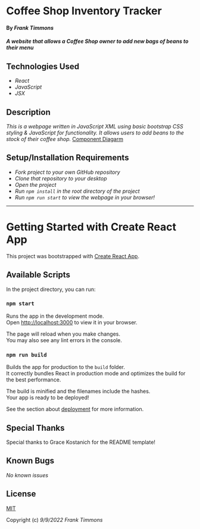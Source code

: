# Coffee Shop Inventory Tracker

#### By _**Frank Timmons**_

#### _A website that allows a Coffee Shop owner to add new bags of beans to their menu_

## Technologies Used

* _React_
* _JavaScript_
* _JSX_

## Description

_This is a webpage written in JavaScript XML using basic bootstrap CSS styling & JavaScript for functionality. It allows users to add beans to the stock of their coffee shop._
[Component Diagarm](https://drive.google.com/file/d/1Y3WFvPxVXVGu8fPdXpwdu0vnpHUcEiAr/view?usp=sharing)

## Setup/Installation Requirements

* _Fork project to your own GitHub repository_ 
* _Clone that repository to your desktop_
* _Open the project_
* _Run `npm install` in the root directory of the project_
* _Run `npm run start` to view the webpage in your browser!_

---

# Getting Started with Create React App

This project was bootstrapped with [Create React App](https://github.com/facebook/create-react-app).

## Available Scripts

In the project directory, you can run:

### `npm start`

Runs the app in the development mode.\
Open [http://localhost:3000](http://localhost:3000) to view it in your browser.

The page will reload when you make changes.\
You may also see any lint errors in the console.

### `npm run build`

Builds the app for production to the `build` folder.\
It correctly bundles React in production mode and optimizes the build for the best performance.

The build is minified and the filenames include the hashes.\
Your app is ready to be deployed!

See the section about [deployment](https://facebook.github.io/create-react-app/docs/deployment) for more information.

## Special Thanks

Special thanks to Grace Kostanich for the README template!

## Known Bugs

_No known issues_

## License

[MIT](/LICENSE)

Copyright (c) _9/9/2022_ _Frank Timmons_

